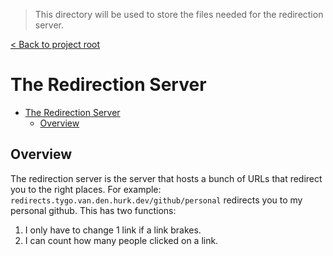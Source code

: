 > This directory will be used to store the files needed for the redirection server.

[< Back to project root](../README.md)

# The Redirection Server

- [The Redirection Server](#the-redirection-server)
  - [Overview](#overview)

## Overview

The redirection server is the server that hosts a bunch of URLs that redirect you to the right places. For example: `redirects.tygo.van.den.hurk.dev/github/personal` redirects you to my personal github. This has two functions:

1. I only have to change 1 link if a link brakes.
2. I can count how many people clicked on a link.
